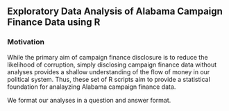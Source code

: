 ## Exploratory Data Analysis of Alabama Campaign Finance Data using R

### Motivation
While the primary aim of campaign finance disclosure is to reduce
the likelihood of corruption, simply disclosing campaign finance data
without analyses provides a shallow understanding of the flow of money
in our political system. Thus, these set of R scripts aim to provide 
a statistical foundation for analayzing Alabama campaign finance data.

We format our analyses in a question and answer format.






